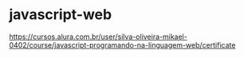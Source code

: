 # javascript-web
https://cursos.alura.com.br/user/silva-oliveira-mikael-0402/course/javascript-programando-na-linguagem-web/certificate
